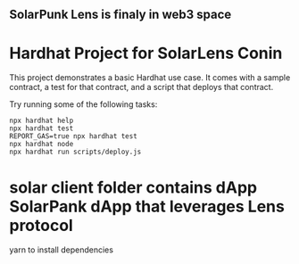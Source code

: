 ## SolarPunk Lens is finaly in web3 space

#  Hardhat Project for SolarLens Conin

This project demonstrates a basic Hardhat use case. It comes with a sample contract, a test for that contract, and a script that deploys that contract.

Try running some of the following tasks:

```shell
npx hardhat help
npx hardhat test
REPORT_GAS=true npx hardhat test
npx hardhat node
npx hardhat run scripts/deploy.js
```
# solar client folder contains dApp SolarPank dApp that leverages Lens protocol

yarn to install dependencies


